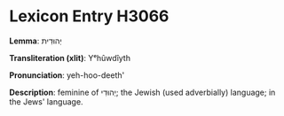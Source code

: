 # Lexicon Entry H3066

**Lemma**: יְהוּדִית

**Transliteration (xlit)**: Yᵉhûwdîyth

**Pronunciation**: yeh-hoo-deeth'

**Description**:
feminine of יְהוּדִי; the Jewish (used adverbially) language; in the Jews' language.
